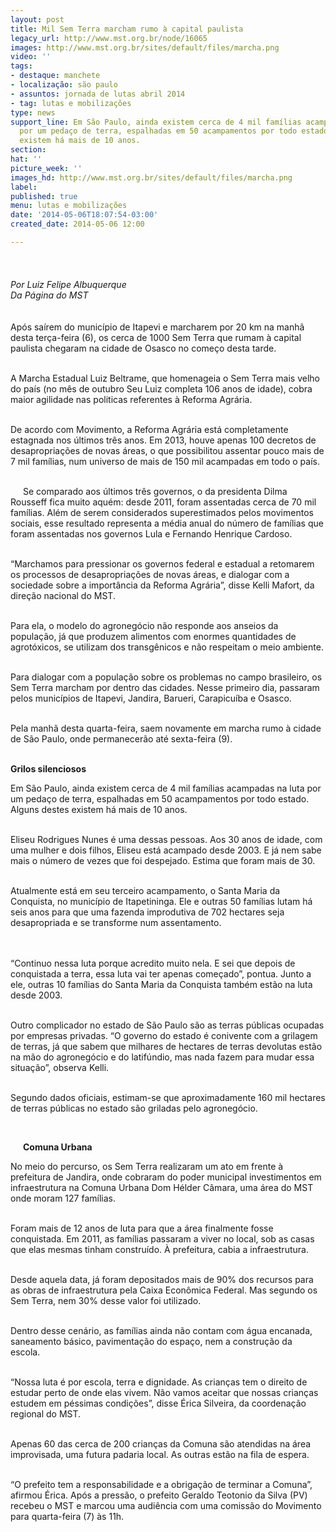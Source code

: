 ```yaml
---
layout: post
title: Mil Sem Terra marcham rumo à capital paulista
legacy_url: http://www.mst.org.br/node/16065
images: http://www.mst.org.br/sites/default/files/marcha.png
video: ''
tags:
- destaque: manchete
- localização: são paulo
- assuntos: jornada de lutas abril 2014
- tag: lutas e mobilizações
type: news
support_line: Em São Paulo, ainda existem cerca de 4 mil famílias acampadas na luta
  por um pedaço de terra, espalhadas em 50 acampamentos por todo estado. Alguns destes
  existem há mais de 10 anos.
section: 
hat: ''
picture_week: ''
images_hd: http://www.mst.org.br/sites/default/files/marcha.png
label: 
published: true
menu: lutas e mobilizações
date: '2014-05-06T18:07:54-03:00'
created_date: 2014-05-06 12:00

---
```

<p><img style="margin: 10px;" src="http://www.mst.org.br/sites/default/files/marcha.png" alt=""><br><em><br>Por Luiz Felipe Albuquerque<br>Da Página do MST<br><br></em><br>Após saírem do município de Itapevi e marcharem por 20 km na manhã desta terça-feira (6), os cerca de 1000 Sem Terra que rumam à capital paulista chegaram na cidade de Osasco no começo desta tarde.</p><p><br>A Marcha Estadual Luiz Beltrame, que homenageia o Sem Terra mais velho do país (no mês de outubro Seu Luiz completa 106 anos de idade), cobra maior agilidade nas politicas referentes à Reforma Agrária.</p><p><br>De acordo com Movimento, a Reforma Agrária está completamente estagnada nos últimos três anos. Em 2013, houve apenas 100 decretos de desapropriações de novas áreas, o que possibilitou assentar pouco mais de 7 mil famílias, num universo de mais de 150 mil acampadas em todo o país.&nbsp;</p><p><img style="margin: 10px; float: left;" src="http://www.mst.org.br/sites/default/files/seu%20luiz.png" alt=""><br>Se comparado aos últimos três governos, o da presidenta Dilma Rousseff fica muito aquém: desde 2011, foram assentadas cerca de 70 mil famílias. Além de serem considerados superestimados pelos movimentos sociais, esse resultado representa a média anual do número de famílias que foram assentadas nos governos Lula e Fernando Henrique Cardoso.</p><p><br>“Marchamos para pressionar os governos federal e estadual a retomarem os processos de desapropriações de novas áreas, e dialogar com a sociedade sobre a importância da Reforma Agrária”, disse Kelli Mafort, da direção nacional do MST.</p><p><br>Para ela, o modelo do agronegócio não responde aos anseios da população, já que produzem alimentos com enormes quantidades de agrotóxicos, se utilizam dos transgênicos e não respeitam o meio ambiente.</p><p><br>Para dialogar com a população sobre os problemas no campo brasileiro, os Sem Terra marcham por dentro das cidades. Nesse primeiro dia, passaram pelos municípios de Itapevi, Jandira, Barueri, Carapicuíba e Osasco.</p><p><br>Pela manhã desta quarta-feira, saem novamente em marcha rumo à cidade de São Paulo, onde permanecerão até sexta-feira (9).</p><p><img style="margin: 10px; float: right;" src="http://www.mst.org.br/sites/default/files/marcha_II.png" alt=""><br><strong>Grilos silenciosos</strong></p><p>Em São Paulo, ainda existem cerca de 4 mil famílias acampadas na luta por um pedaço de terra, espalhadas em 50 acampamentos por todo estado. Alguns destes existem há mais de 10 anos.<br>&nbsp;</p><p>Eliseu Rodrigues Nunes é uma dessas pessoas. Aos 30 anos de idade, com uma mulher e dois filhos, Eliseu está acampado desde 2003. E já nem sabe mais o número de vezes que foi despejado. Estima que foram mais de 30.</p><div><br>Atualmente está em seu terceiro acampamento, o Santa Maria da Conquista, no município de Itapetininga. Ele e outras 50 famílias lutam há seis anos para que uma fazenda improdutiva de 702 hectares seja desapropriada e se transforme num assentamento.</div><p><br><br>“Continuo nessa luta porque acredito muito nela. E sei que depois de conquistada a terra, essa luta vai ter apenas começado”, pontua. Junto a ele, outras 10 famílias do Santa Maria da Conquista também estão na luta desde 2003.</p><p><br>Outro complicador no estado de São Paulo são as terras públicas ocupadas por empresas privadas. “O governo do estado é conivente com a grilagem de terras, já que sabem que milhares de hectares de terras devolutas estão na mão do agronegócio e do latifúndio, mas nada fazem para mudar essa situação”, observa Kelli.</p><p><br>Segundo dados oficiais, estimam-se que aproximadamente 160 mil hectares de terras públicas no estado são griladas pelo agronegócio.</p><p>&nbsp;</p><p><img style="margin: 10px; float: left;" src="http://www.mst.org.br/sites/default/files/mrcha_prefeitura.png" alt=""></p><p><strong>Comuna Urbana</strong></p><p>No meio do percurso, os Sem Terra realizaram um ato em frente à prefeitura de Jandira, onde cobraram do poder municipal investimentos em infraestrutura na Comuna Urbana Dom Hélder Câmara, uma área do MST onde moram 127 famílias.</p><p><br>Foram mais de 12 anos de luta para que a área finalmente fosse conquistada. Em 2011, as famílias passaram a viver no local, sob as casas que elas mesmas tinham construído. À prefeitura, cabia a infraestrutura.</p><p><br>Desde aquela data, já foram depositados mais de 90% dos recursos para as obras de infraestrutura pela Caixa Econômica Federal. Mas segundo os Sem Terra, nem 30% desse valor foi utilizado.</p><p><br>Dentro desse cenário, as famílias ainda não contam com água encanada, saneamento básico, pavimentação do espaço, nem a construção da escola.&nbsp;</p><p><br>“Nossa luta é por escola, terra e dignidade. As crianças tem o direito de estudar perto de onde elas vivem. Não vamos aceitar que nossas crianças estudem em péssimas condições”, disse Érica Silveira, da coordenação regional do MST.</p><p><br>Apenas 60 das cerca de 200 crianças da Comuna são atendidas na área improvisada, uma futura padaria local. As outras estão na fila de espera.</p><p><br>“O prefeito tem a responsabilidade e a obrigação de terminar a Comuna”, afirmou Érica. Após a pressão, o prefeito Geraldo Teotonio da Silva (PV) recebeu o MST e marcou uma audiência com uma comissão do Movimento para quarta-feira (7) às 11h.</p><div>&nbsp;</div><div><img style="margin: 10px;" src="http://www.mst.org.br/sites/default/files/sangue%20favela.png" alt=""></div>

